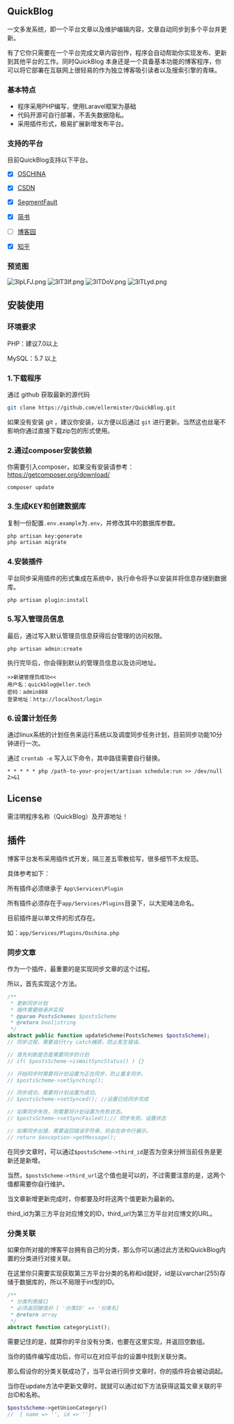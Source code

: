 ## QuickBlog

一文多发系统，即一个平台文章以及维护编辑内容，文章自动同步到多个平台并更新。

有了它你只需要在一个平台完成文章内容创作，程序会自动帮助你实现发布、更新到其他平台的工作。同时QuickBlog 本身还是一个具备基本功能的博客程序，你可以将它部署在互联网上很轻易的作为独立博客吸引读者以及搜索引擎的青睐。



### 基本特点

- 程序采用PHP编写，使用Laravel框架为基础
- 代码开源可自行部署，不丢失数据隐私。
- 采用插件形式，极易扩展新增发布平台。



### 支持的平台

目前QuickBlog支持以下平台。

- [x] [OSCHINA](https://www.oschina.net/)
- [x] [CSDN](https://www.csdn.net/)
- [x] [SegmentFault](https://segmentfault.com/)
- [x] [简书](https://www.jianshu.com/)
- [ ] [博客园](https://www.cnblogs.com/)
- [x] [知乎](https://www.zhihu.com)



### 预览图
![3lpLFJ.png](https://s2.ax1x.com/2020/02/23/3lpLFJ.png)
![3lT3If.png](https://s2.ax1x.com/2020/02/23/3lT3If.png)
![3lTDoV.png](https://s2.ax1x.com/2020/02/23/3lTDoV.png)
![3lTLyd.png](https://s2.ax1x.com/2020/02/23/3lTLyd.png)



## 安装使用

### **环境要求**

PHP：建议7.0以上

MySQL：5.7 以上



### 1.下载程序

通过 github 获取最新的源代码

```bash
git clone https://github.com/ellermister/QuickBlog.git
```

如果没有安装 git ，建议你安装，以方便以后通过 <code>git</code> 进行更新。当然这也丝毫不影响你通过直接下载zip包的形式使用。



### 2.通过composer安装依赖

你需要引入composer，如果没有安装请参考：https://getcomposer.org/download/

```
composer update
```

### 3.生成KEY和创建数据库

复制一份配置`.env.example`为`.env`，并修改其中的数据库参数。

```bash
php artisan key:generate
php artisan migrate
```

### 4.安装插件

平台同步采用插件的形式集成在系统中，执行命令将予以安装并将信息存储到数据库。

```bash
php artisan plugin:install
```

### 5.写入管理员信息

最后，通过写入默认管理员信息获得后台管理的访问权限。

```
php artisan admin:create
```

执行完毕后，你会得到默认的管理员信息以及访问地址。

```
>>新建管理员成功<<
用户名：quickblog@eller.tech
密码：admin888
登录地址：http://localhost/login
```

### 6.设置计划任务

通过linux系统的计划任务来运行系统以及调度同步任务计划，目前同步功能10分钟进行一次。

通过 `crontab -e` 写入以下命令，其中路径需要自行替换。

```
* * * * * php /path-to-your-project/artisan schedule:run >> /dev/null 2>&1
```



## License

需注明程序名称（QuickBlog）及开源地址！



## 插件

博客平台发布采用插件式开发，隔三差五零散拾写，很多细节不太规范。

具体参考如下：

所有插件必须继承于 `App\Services\Plugin`

所有插件必须存在于`app/Services/Plugins`目录下，以大驼峰法命名。

目前插件是以单文件的形式存在。

如：`app/Services/Plugins/Oschina.php`



### 同步文章

作为一个插件，最重要的是实现同步文章的这个过程。

所以，首先实现这个方法。

```php
/**
 * 更新同步计划
 * 插件需要继承并实现
 * @param PostsSchemes $postsScheme
 * @return bool|string
 */
abstract public function updateScheme(PostsSchemes $postsScheme);
// 同步过程，需要自行try catch捕获，防止发生错误。

// 首先判断是否是需要同步的计划
// if( $postsScheme->isWaitSyncStatus() ) {}

// 开始同步时需要将计划设置为正在同步，防止重复同步。
// $postsScheme->setSynching();

// 同步成功，需要将计划设置为成功。
// $postsScheme->setSynced(); //设置已经同步完成

// 如果同步失败，则需要将计划设置为失败状态。
// $postsScheme->setSyncFailed();// 同步失败，设置状态

// 如果同步出错，需要返回错误字符串，将会在命令行展示。
// return $exception->getMessage();
```



在同步文章时，可以通过`$postsScheme->third_id`是否为空来分辨当前任务是更新还是新增。

当然，`$postsScheme->third_url`这个值也是可以的，不过需要注意的是，这两个值都需要你自行维护。

当文章新增更新完成时，你都要及时将这两个值更新为最新的。

third_id为第三方平台对应博文的ID，third_url为第三方平台对应博文的URL。



### 分类关联

如果你所对接的博客平台拥有自己的分类，那么你可以通过此方法和QuickBlog内置的分类进行对接关联。

在这里你只需要实现获取第三方平台分类的名称和id就好，id是以varchar(255)存储于数据库的，所以不局限于int型的ID。

```php
/**
 * 分类列表接口
 * 必须返回键值对 [ '分类ID' => '分类名]
 * @return array
 */
abstract function categoryList();
```

需要记住的是，就算你的平台没有分类，也要在这里实现，并返回空数组。

当你的插件编写成功后，你可以在对应平台的设置中找到关联分类。

那么假设你的分类关联成功了，当平台进行同步文章时，你的插件将会被动调起。

当你在update方法中更新文章时，就就可以通过如下方法获得这篇文章关联的平台ID和名称。

```php
$postsScheme->getUnionCategory()
//  [ name => '', id => '']
```


